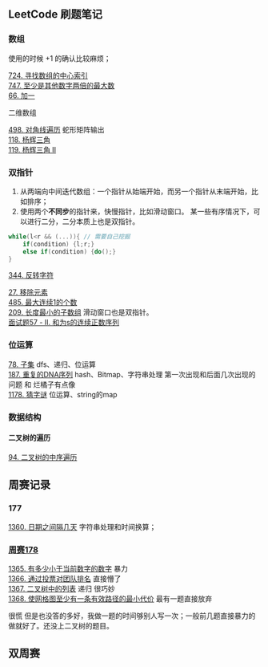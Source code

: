 ## LeetCode 刷题笔记

### 数组

使用的时候 +1 的确认比较麻烦；

[724. 寻找数组的中心索引](code/724.%20寻找数组的中心索引.md)  
[747. 至少是其他数字两倍的最大数](code/747.%20至少是其他数字两倍的最大数.md)  
[66. 加一](code/66.%20加一.md)

二维数组  

[498. 对角线遍历](code/498.%20对角线遍历.md) 蛇形矩阵输出  
[118. 杨辉三角](code/118.%20杨辉三角.md)   
[119. 杨辉三角 II](code/119.%20杨辉三角%20II.md)

### 双指针 

1. 从两端向中间迭代数组：一个指针从始端开始，而另一个指针从末端开始，比如排序；   
2. 使用两个**不同步**的指针来，快慢指针，比如滑动窗口。
某一些有序情况下，可以进行二分，二分本质上也是双指针。

```cpp
while(l<r && (...)){ // 需要自己挖掘
    if(condition) {l;r;}
    else if(condition) {do();}
}
```

[344. 反转字符](code/344.%20反转字符.md)   
    
[27. 移除元素](code/27.%20移除元素.md)  
[485. 最大连续1的个数](code/485.%20最大连续1的个数.md)   
[209. 长度最小的子数组](code/209.%20长度最小的子数组.md) 滑动窗口也是双指针。  
[面试题57 - II. 和为s的连续正数序列](code/面试题57%20-%20II.%20和为s的连续正数序列.md)

###  位运算

[78. 子集](code/78.%20子集.md) dfs、递归、位运算   
[187. 重复的DNA序列](code/187.%20重复的DNA序列.md) hash、Bitmap、字符串处理 第一次出现和后面几次出现的问题 和 烂橘子有点像  
[1178. 猜字谜](code/1178.%20猜字谜.md) 位运算、string的map

### 数据结构

#### 二叉树的遍历

[94. 二叉树的中序遍历](code/94.%20二叉树的中序遍历.md) 


## 周赛记录

### 177 

[1360. 日期之间隔几天](code/1360.%20日期之间隔几天.md) 字符串处理和时间换算；

### [周赛178](https://leetcode-cn.com/contest/weekly-contest-178/ranking/)

[1365. 有多少小于当前数字的数字](code/1365.%20有多少小于当前数字的数字.md) 暴力    
[1366. 通过投票对团队排名](code/1366.%20通过投票对团队排名.md)  直接懵了   
[1367. 二叉树中的列表](code/1367.%20二叉树中的列表.md) 递归 很巧妙         
[1368. 使网格图至少有一条有效路径的最小代价](code/1368.%20使网格图至少有一条有效路径的最小代价.md)  最有一题直接放弃   

很慌 但是也没答的多好，我做一题的时间够别人写一次；一般前几题直接暴力的做就好了。还没上二叉树的题目。

## 双周赛
